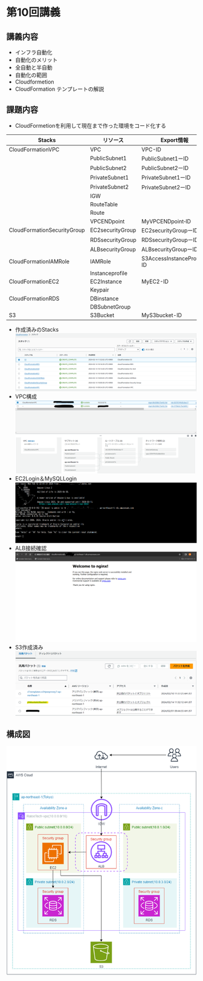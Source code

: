 # 第10回講義  
## 講義内容  
* インフラ自動化  
* 自動化のメリット  
* 全自動と半自動  
* 自動化の範囲  
* Cloudformetion  
* CloudFormation テンプレートの解説  
## 課題内容  
* CloudFormetionを利用して現在まで作った環境をコード化する  

 | Stacks | リソース | Export情報 |
 | --- | --- | --- |
 | CloudFormationVPC | VPC | VPC-ID |
 |  | PublicSubnet1 | PublicSubnet1ーID |
 |  | PublicSubnet2 | PublicSubnet2ーID |
 |  | PrivateSubnet1 | PrivateSubnet1ーID |
 |  | PrivateSubnet2 | PrivateSubnet2ーID |
 |  | IGW |  |
 |  | RouteTable |  |
 |  | Route |  |
 |  | VPCENDpoint | MyVPCENDpoint‐ID |
 | CloudFormationSecurityGroup | EC2securityGroup | EC2securityGroupーID |
 |  | RDSsecurityGroup | RDSsecurityGroupーID |
 |  | ALBsecurityGroup | ALBsecurityGroupーID |
 | CloudFormationIAMRole | IAMRole | S3AccessInstanceProfile-ID |
 |  | Instanceprofile |  |
 | CloudFormationEC2 | EC2Instance | MyEC2-ID |
 |  | Keypair |  |
 | CloudFormationRDS | DBinstance |  |
 |  | DBSubnetGroup |  |
 | S3 | S3Bucket | MyS3bucket-ID |
 
* 作成済みのStacks  
 ![Stacks](IMG/stacks.png)
* VPC構成  
 ![VPC](IMG/CFNVPC.png)  
* EC2Login＆MySQLLogin
 ![Log](IMG/CFNMySQLlogin.png)  
* ALB接続確認  
 ![Nginx](IMG/CFNNginx.png)  
* S3作成済み  
 ![S3](IMG/CFNS3.png)  
## 構成図  
 ![AWSbuild](IMG/AWS.CFNdrawio.png)  

